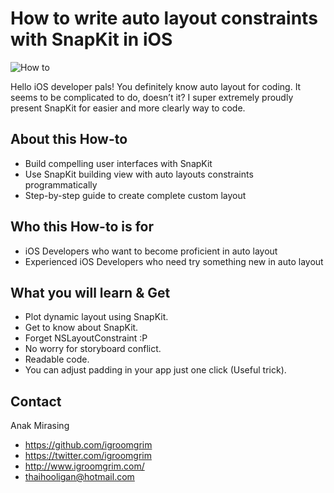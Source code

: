 # How to write auto layout constraints with SnapKit in iOS
![How to](https://cdn-images-1.medium.com/max/800/1*sml42JINW-uvAn9xJA0SHw.jpeg)

Hello iOS developer pals! You definitely know auto layout for coding. It seems to be complicated to do, doesn’t it? I super extremely proudly present SnapKit for easier and more clearly way to code.

## About this How-to
- Build compelling user interfaces with SnapKit
- Use SnapKit building view with auto layouts constraints programmatically
- Step-by-step guide to create complete custom layout

## Who this How-to is for
- iOS Developers who want to become proficient in auto layout 
- Experienced iOS Developers who need try something new in auto layout

## What you will learn & Get
- Plot dynamic layout using SnapKit.
- Get to know about SnapKit.
- Forget NSLayoutConstraint :P
- No worry for storyboard conflict.
- Readable code.
- You can adjust padding in your app just one click (Useful trick).

## Contact

Anak Mirasing

- https://github.com/igroomgrim
- https://twitter.com/igroomgrim
- http://www.igroomgrim.com/
- thaihooligan@hotmail.com
